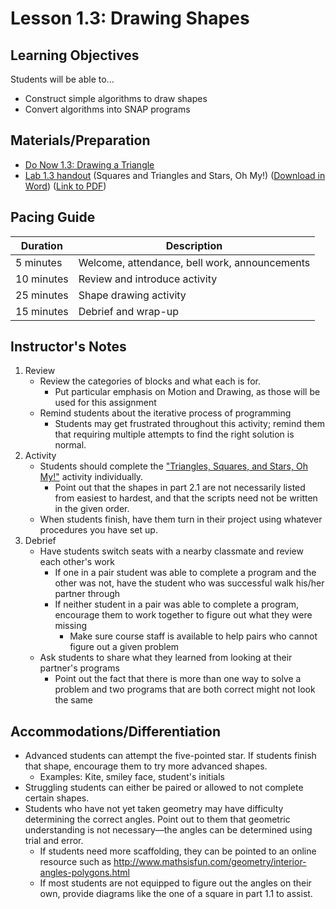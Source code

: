 <!--- REVISED -->
# Lesson 1.3: Drawing Shapes

## Learning Objectives

Students will be able to...

-   Construct simple algorithms to draw shapes
-   Convert algorithms into SNAP programs

## Materials/Preparation

-   [Do Now 1.3: Drawing a Triangle](do_now_13.md)  
-   [Lab 1.3 handout](lab_13.md) (Squares and Triangles and Stars, Oh My!) ([Download in Word](https://tealsk12.gitbooks.io/introduction-to-computer-science/content/Unit%201%20Word/Lab%201.3%20Squares%20Triangles.docx)) ([Link to PDF](https://tealsk12.gitbooks.io/introduction-to-computer-science/content/Unit%201%20PDF/Lab%201.3%20Squares%20Triangles.pdf))

## Pacing Guide

| Duration   | Description                                   |
| ---------- | --------------------------------------------- |
| 5 minutes  | Welcome, attendance, bell work, announcements |
| 10 minutes | Review and introduce activity                 |
| 25 minutes | Shape drawing activity                        |
| 15 minutes | Debrief and wrap-up                           |

## Instructor's Notes

1.  Review
    -   Review the categories of blocks and what each is for.
        -   Put particular emphasis on Motion and Drawing, as those will be used for this assignment
    -   Remind students about the iterative process of programming
        -   Students may get frustrated throughout this activity; remind them that requiring multiple attempts to find the right solution is normal.
2.  Activity
    -   Students should complete the ["Triangles, Squares, and Stars, Oh My!"](lab_13.md) activity individually.
        -   Point out that the shapes in part 2.1 are not necessarily listed from easiest to hardest, and that the scripts need not be written in the given order.
    -   When students finish, have them turn in their project using whatever procedures you have set up.
3.  Debrief
    -   Have students switch seats with a nearby classmate and review each other's work
        -   If one in a pair student was able to complete a program and the other was not, have the student who was successful walk his/her partner through
        -   If neither student in a pair was able to complete a program, encourage them to work together to figure out what they were missing
            -   Make sure course staff is available to help pairs who cannot figure out a given problem
    -   Ask students to share what they learned from looking at their partner's programs
        -   Point out the fact that there is more than one way to solve a problem and two programs that are both correct might not look the same

## Accommodations/Differentiation

-   Advanced students can attempt the five-pointed star. If students finish that shape, encourage them to try more advanced shapes.
    -   Examples: Kite, smiley face, student's initials
-   Struggling students can either be paired or allowed to not complete certain shapes.
-   Students who have not yet taken geometry may have difficulty determining the correct angles. Point out to them that geometric understanding is not necessary—the angles can be determined using trial and error.
    -   If students need more scaffolding, they can be pointed to an online resource such as <http://www.mathsisfun.com/geometry/interior-angles-polygons.html>
    -   If most students are not equipped to figure out the angles on their own, provide diagrams like the one of a square in part 1.1 to assist.
